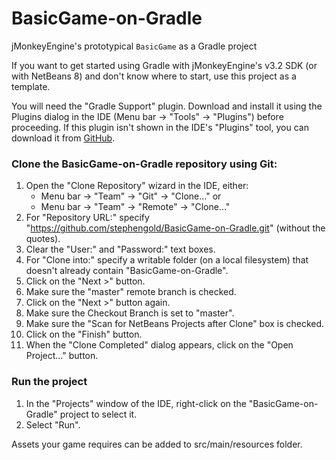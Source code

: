 # BasicGame-on-Gradle

jMonkeyEngine's prototypical `BasicGame` as a Gradle project

If you want to get started using Gradle with jMonkeyEngine's v3.2 SDK (or with
NetBeans 8) and don't know where to start, use this project as a template.

You will need the "Gradle Support" plugin.
Download and install it using the Plugins dialog in the IDE
(Menu bar -> "Tools" -> "Plugins") before proceeding.
If this plugin isn't shown in the IDE's "Plugins" tool,
you can download it from
[GitHub](https://github.com/kelemen/netbeans-gradle-project/releases).

### Clone the BasicGame-on-Gradle repository using Git:

 1. Open the "Clone Repository" wizard in the IDE, either:
     + Menu bar -> "Team" -> "Git" -> "Clone..." or
     + Menu bar -> "Team" -> "Remote" -> "Clone..."
 2. For "Repository URL:" specify
    "https://github.com/stephengold/BasicGame-on-Gradle.git" (without the quotes).
 3. Clear the "User:" and "Password:" text boxes.
 4. For "Clone into:" specify a writable folder (on a local filesystem)
    that doesn't already contain "BasicGame-on-Gradle".
 5. Click on the "Next >" button.
 6. Make sure the "master" remote branch is checked.
 7. Click on the "Next >" button again.
 8. Make sure the Checkout Branch is set to "master".
 9. Make sure the "Scan for NetBeans Projects after Clone" box is checked.
10. Click on the "Finish" button.
11. When the "Clone Completed" dialog appears, click on the "Open Project..."
    button.

### Run the project

 1. In the "Projects" window of the IDE,
    right-click on the "BasicGame-on-Gradle" project to select it.
 2. Select "Run".

Assets your game requires can be added to src/main/resources folder.

